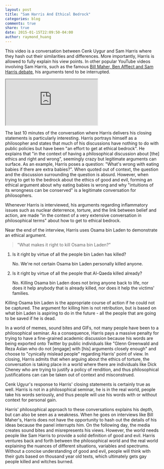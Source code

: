 ```yaml
---
layout: post
title: "Sam Harris And Ethical Bedrock"
categories: blog
comments: true
share: true
date: 2015-01-15T22:09:50-04:00
author: raymond_huang
---
```


This video is a conversation between Cenk Uygur and Sam Harris where they hash out their similarities and differences. More importantly, Harris is allowed to fully explain his view points. In other popular YouTube videos involving Sam Harris, such as the famous [Bill Maher, Ben Afflect and Sam Harris debate](https://www.youtube.com/watch?v=vln9D81eO60 "Bill Maher, Ben Afflect and Sam Harris debate"), his arguments tend to be interrupted.

<iframe src="http://www.youtube.com/embed/WVl3BJoEoAU"> </iframe>

The last 10 minutes of the conversation where Harris delivers his closing statements is particularly interesting. Harris portrays himself as a philosopher and states that much of his discussions have nothing to do with public policies but have been "an effort to get at ethical bedrock". He explains that "in the context of having a philosophical discussion about [the] ethics and right and wrong", seemingly crazy but legitimate arguments can surface. As an example, Harris poses a question: "What's wrong with eating babies if there are extra babies?". When quoted out of context, the question and the discussion surrounding the question is absurd. However, when trying to get to the bedrock about the ethics of good and evil, forming an ethical argument about why eating babies is wrong and why "intuitions of its wrongness can be conserved" is a legitimate conversation for philosophers.

Whenever Harris is interviewed, his arguments regarding inflammatory issues such as nuclear deterrence, torture, and the link between belief and action, are made "in the context of a very extensive conversation in philosophical terms" about how to get to ethical bedrock.

Near the end of the interview, Harris uses Osama bin Laden to demonstrate an ethical argument.

> "What makes it right to kill Osama bin Laden?"

1. Is it right by virtue of all the people bin Laden has killed?

    No. We're not certain Osama bin Laden personally killed anyone.
    
2. Is it right by virtue of all the people that Al-Qaeda killed already?

    No. Killing Osama bin Laden does not bring anyone back to life, nor does it help anybody that is already killed, nor does it help the victims' families.

Killing Osama bin Laden is the appropriate course of action if he could not be captured. The argument for killing him is not retribution, but is based on what bin Laden is aspiring to do in the future - all the people that are going to be saved if he is dead.

In a world of memes, sound bites and GIFs, not many people have been to a philosophical seminar. As a consequence, Harris pays a massive penalty for trying to have a fine-grained academic discussion because his words are being exported onto Twitter by public individuals like "Glenn Greenwald and Reza Aslan who do not [engage] with [his] arguments closely enough" and choose to "cynically mislead people" regarding Harris' point of view. In closing, Harris admits that when arguing about the ethics of torture, the conversation is taking place in a world where there are individuals like Dick Cheney who are trying to justify a policy of rendition, and thus philosophical justifications can can be taken out of context and misconstrued. 

Cenk Ugyur's response to Harris' closing statements is certainly true as well. Harris is not in a philosophical seminar, he is in the real world, people take his words seriously, and thus people will use his words with or without context for personal gain.

Harris' philosophical approach to these conversations explains his depth, but can also be seen as a weakness. When he goes on interviews like Bill Maher's, Harris does not have the opportunity to hash out the details of his ideas because the panel interrupts him. On the following day, the media creates sound bites and misrepresents his views. However, the world needs people like Sam Harris to provide a solid definition of good and evil. Harris ventures back and forth between the philosophical world and the real world explaining the nuances of different situations, variables and spectrums. Without a concise understanding of good and evil, people will think with their guts based on thousand year old texts, which ultimately gets gay people killed and witches burned. 


